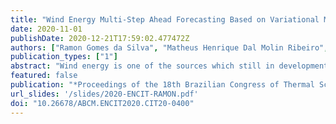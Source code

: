 ```yaml
---
title: "Wind Energy Multi-Step Ahead Forecasting Based on Variational Mode Decomposition"
date: 2020-11-01
publishDate: 2020-12-21T17:59:02.477472Z
authors: ["Ramon Gomes da Silva", "Matheus Henrique Dal Molin Ribeiro", "Sinvaldo Rodrigues Moreno", "Viviana Cocco Mariani", "Leandro Santos Coelho"]
publication_types: ["1"]
abstract: "Wind energy is one of the sources which still in development in Brazil, however, it already represents 17% of the National Interconnected System. Due to the high level of uncertainty and fluctuations in wind speed, prediction of wind energy with high accuracy is a challenging task. In this context, this paper proposes a framework that combines Variational Mode Decomposition (VMD) based on Machine Learning algorithms to forecast the wind energy of a turbine in a wind farm at Parazinho city, Brazil, using a multi-step-ahead forecasting strategy. The forecasting models of the wind energy time series are Bayesian Regularization of Artificial Neural Networks, Cubist Regression, and Support Vector Regression. The performance of the proposed forecasting model, named VMD-CUBIST, was evaluated by using two performance metrics: symmetric mean absolute percentage error, and relative root mean square error. The VMD-CUBIST model outperforms the VMD, and single models in all forecasting horizons, with a performance improvement that ranges 3.00% - 83.30%. Indeed, VMD-CUBIST is an efficient and accurate model for wind energy forecasting. forecasting."
featured: false
publication: "*Proceedings of the 18th Brazilian Congress of Thermal Sciences and Engineering*"
url_slides: '/slides/2020-ENCIT-RAMON.pdf'
doi: "10.26678/ABCM.ENCIT2020.CIT20-0400"
---
```


